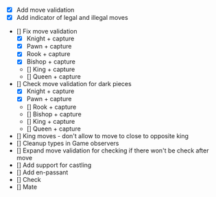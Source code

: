 - [x] Add move validation
- [x] Add indicator of legal and illegal moves
- [] Fix move validation
  - [x] Knight + capture
  - [x] Pawn + capture
  - [x] Rook + capture
  - [x] Bishop + capture
  - [] King + capture
  - [] Queen + capture
- [] Check move validation for dark pieces
  - [x] Knight + capture
  - [x] Pawn + capture
  - [] Rook + capture
  - [] Bishop + capture
  - [] King + capture
  - [] Queen + capture
- [] King moves - don't allow to move to close to opposite king
- [] Cleanup types in Game observers
- [] Expand move validation for checking if there won't be check after move
- [] Add support for castling
- [] Add en-passant
- [] Check 
- [] Mate